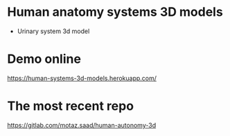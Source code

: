 # Human anatomy systems 3D models
* Urinary system 3d model

# Demo online 
https://human-systems-3d-models.herokuapp.com/ 

# The most recent repo 
https://gitlab.com/motaz.saad/human-autonomy-3d 
